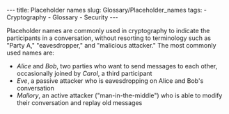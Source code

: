 --- title: Placeholder names slug: Glossary/Placeholder_names tags: - Cryptography - Glossary - Security ---

<span class="seoSummary">Placeholder names are commonly used in cryptography to indicate the participants in a conversation, without resorting to terminology such as "Party A," "eavesdropper," and "malicious attacker."</span> The most commonly used names are:

- _Alice_ and _Bob_, two parties who want to send messages to each other, occasionally joined by _Carol_, a third participant
- _Eve_, a passive attacker who is eavesdropping on Alice and Bob's conversation
- _Mallory_, an active attacker ("man-in-the-middle") who is able to modify their conversation and replay old messages
